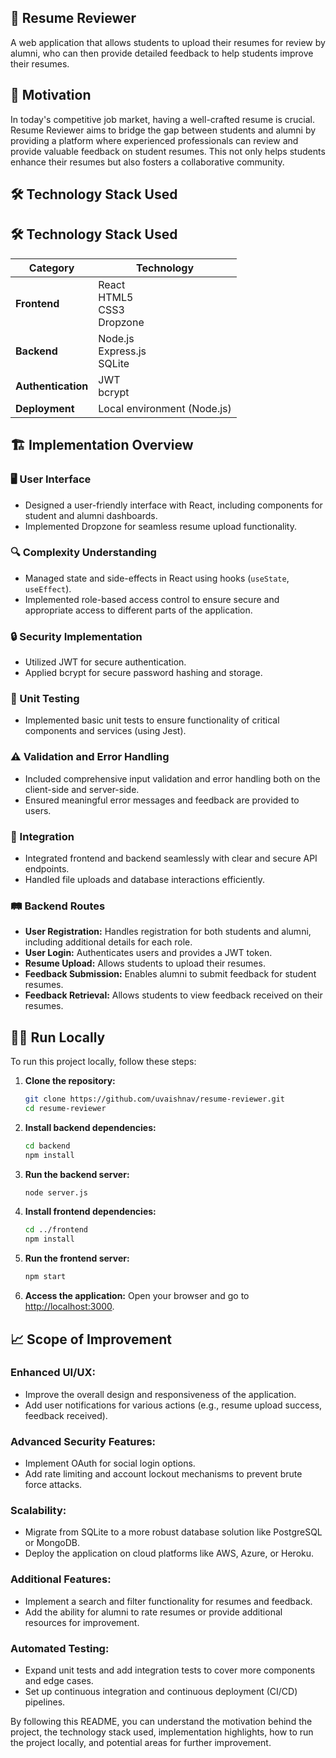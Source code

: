 ## 📄 Resume Reviewer

A web application that allows students to upload their resumes for review by alumni, who can then provide detailed feedback to help students improve their resumes.

## 🚀 Motivation

In today's competitive job market, having a well-crafted resume is crucial. Resume Reviewer aims to bridge the gap between students and alumni by providing a platform where experienced professionals can review and provide valuable feedback on student resumes. This not only helps students enhance their resumes but also fosters a collaborative community.

## 🛠️ Technology Stack Used




## 🛠️ Technology Stack Used

| Category            | Technology       |
|---------------------|------------------|
| **Frontend**        | React <br> HTML5 <br> CSS3 <br> Dropzone |
| **Backend**         | Node.js <br> Express.js <br> SQLite |
| **Authentication**  | JWT <br> bcrypt |
| **Deployment**      | Local environment (Node.js) |


## 🏗️ Implementation Overview

### 🖥️ User Interface
- Designed a user-friendly interface with React, including components for student and alumni dashboards.
- Implemented Dropzone for seamless resume upload functionality.

### 🔍 Complexity Understanding
- Managed state and side-effects in React using hooks (`useState`, `useEffect`).
- Implemented role-based access control to ensure secure and appropriate access to different parts of the application.

### 🔒 Security Implementation
- Utilized JWT for secure authentication.
- Applied bcrypt for secure password hashing and storage.

### 🧪 Unit Testing 
- Implemented basic unit tests to ensure functionality of critical components and services (using Jest).

### ⚠️ Validation and Error Handling
- Included comprehensive input validation and error handling both on the client-side and server-side.
- Ensured meaningful error messages and feedback are provided to users.

### 🔗 Integration 
- Integrated frontend and backend seamlessly with clear and secure API endpoints.
- Handled file uploads and database interactions efficiently.

### 🛤️ Backend Routes
- **User Registration:** Handles registration for both students and alumni, including additional details for each role.
- **User Login:** Authenticates users and provides a JWT token.
- **Resume Upload:** Allows students to upload their resumes.
- **Feedback Submission:** Enables alumni to submit feedback for student resumes.
- **Feedback Retrieval:** Allows students to view feedback received on their resumes.


## 🏃‍♂️ Run Locally

To run this project locally, follow these steps:

1. **Clone the repository:**
    ```bash
    git clone https://github.com/uvaishnav/resume-reviewer.git
    cd resume-reviewer
    ```

2. **Install backend dependencies:**
    ```bash
    cd backend
    npm install
    ```

3. **Run the backend server:**
    ```bash
    node server.js
    ```

4. **Install frontend dependencies:**
    ```bash
    cd ../frontend
    npm install
    ```

5. **Run the frontend server:**
    ```bash
    npm start
    ```

6. **Access the application:**
    Open your browser and go to [http://localhost:3000](http://localhost:3000).


## 📈 Scope of Improvement

### Enhanced UI/UX:
- Improve the overall design and responsiveness of the application.
- Add user notifications for various actions (e.g., resume upload success, feedback received).

### Advanced Security Features:
- Implement OAuth for social login options.
- Add rate limiting and account lockout mechanisms to prevent brute force attacks.

### Scalability:
- Migrate from SQLite to a more robust database solution like PostgreSQL or MongoDB.
- Deploy the application on cloud platforms like AWS, Azure, or Heroku.

### Additional Features:
- Implement a search and filter functionality for resumes and feedback.
- Add the ability for alumni to rate resumes or provide additional resources for improvement.

### Automated Testing:
- Expand unit tests and add integration tests to cover more components and edge cases.
- Set up continuous integration and continuous deployment (CI/CD) pipelines.

By following this README, you can understand the motivation behind the project, the technology stack used, implementation highlights, how to run the project locally, and potential areas for further improvement.
